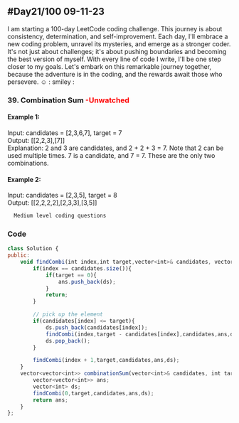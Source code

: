 
## #Day21/100 09-11-23

I am starting a 100-day LeetCode coding challenge. This journey is about consistency, determination, and self-improvement. Each day, I'll embrace a new coding problem, unravel its mysteries, and emerge as a stronger coder. It's not just about challenges; it's about pushing boundaries and becoming the best version of myself. With every line of code I write, I'll be one step closer to my goals. Let's embark on this remarkable journey together, because the adventure is in the coding, and the rewards await those who persevere. ☺️
: smiley : 


### 39. Combination Sum <font color="Red"> -Unwatched </font>
#### Example 1:

Input: candidates = [2,3,6,7], target = 7\
Output: [[2,2,3],[7]]\
Explanation:
2 and 3 are candidates, and 2 + 2 + 3 = 7. Note that 2 can be used multiple times.
7 is a candidate, and 7 = 7.
These are the only two combinations.
#### Example 2:
Input: candidates = [2,3,5], target = 8\
Output: [[2,2,2,2],[2,3,3],[3,5]]
```bash
  Medium level coding questions
```


### Code

```javascript
class Solution {
public:
    void findCombi(int index,int target,vector<int>& candidates, vector<vector<int>>& ans,vector<int>& ds){
        if(index == candidates.size()){
            if(target == 0){
                ans.push_back(ds);
            }
            return;
        }

        // pick up the element
        if(candidates[index] <= target){
            ds.push_back(candidates[index]);
            findCombi(index,target - candidates[index],candidates,ans,ds);
            ds.pop_back();
        }

        findCombi(index + 1,target,candidates,ans,ds);
    }
    vector<vector<int>> combinationSum(vector<int>& candidates, int target) {
        vector<vector<int>> ans;
        vector<int> ds;
        findCombi(0,target,candidates,ans,ds);
        return ans;
    }
};
```
